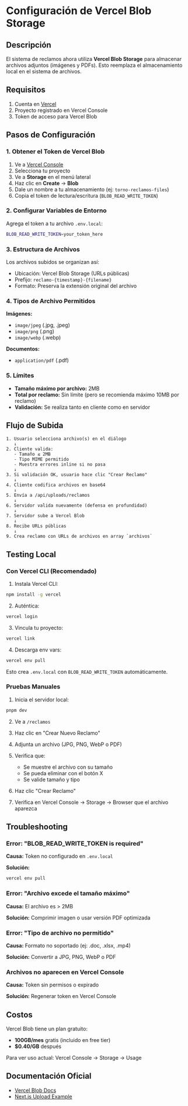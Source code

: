 # Configuración de Vercel Blob Storage

## Descripción

El sistema de reclamos ahora utiliza **Vercel Blob Storage** para almacenar archivos adjuntos (imágenes y PDFs). Esto reemplaza el almacenamiento local en el sistema de archivos.

## Requisitos

1. Cuenta en [Vercel](https://vercel.com)
2. Proyecto registrado en Vercel Console
3. Token de acceso para Vercel Blob

## Pasos de Configuración

### 1. Obtener el Token de Vercel Blob

1. Ve a [Vercel Console](https://vercel.com/dashboard)
2. Selecciona tu proyecto
3. Ve a **Storage** en el menú lateral
4. Haz clic en **Create** → **Blob**
5. Dale un nombre a tu almacenamiento (ej: `torno-reclamos-files`)
6. Copia el token de lectura/escritura (`BLOB_READ_WRITE_TOKEN`)

### 2. Configurar Variables de Entorno

Agrega el token a tu archivo `.env.local`:

```bash
BLOB_READ_WRITE_TOKEN=your_token_here
```

### 3. Estructura de Archivos

Los archivos subidos se organizan así:
- Ubicación: Vercel Blob Storage (URLs públicas)
- Prefijo: `reclamo-{timestamp}-{filename}`
- Formato: Preserva la extensión original del archivo

### 4. Tipos de Archivo Permitidos

**Imágenes:**
- `image/jpeg` (.jpg, .jpeg)
- `image/png` (.png)
- `image/webp` (.webp)

**Documentos:**
- `application/pdf` (.pdf)

### 5. Límites

- **Tamaño máximo por archivo:** 2MB
- **Total por reclamo:** Sin límite (pero se recomienda máximo 10MB por reclamo)
- **Validación:** Se realiza tanto en cliente como en servidor

## Flujo de Subida

```
1. Usuario selecciona archivo(s) en el diálogo
   ↓
2. Cliente valida:
   - Tamaño ≤ 2MB
   - Tipo MIME permitido
   - Muestra errores inline si no pasa
   ↓
3. Si validación OK, usuario hace clic "Crear Reclamo"
   ↓
4. Cliente codifica archivos en base64
   ↓
5. Envía a /api/uploads/reclamos
   ↓
6. Servidor valida nuevamente (defensa en profundidad)
   ↓
7. Servidor sube a Vercel Blob
   ↓
8. Recibe URLs públicas
   ↓
9. Crea reclamo con URLs de archivos en array `archivos`
```

## Testing Local

### Con Vercel CLI (Recomendado)

1. Instala Vercel CLI:
```bash
npm install -g vercel
```

2. Auténtica:
```bash
vercel login
```

3. Vincula tu proyecto:
```bash
vercel link
```

4. Descarga env vars:
```bash
vercel env pull
```

Esto crea `.env.local` con `BLOB_READ_WRITE_TOKEN` automáticamente.

### Pruebas Manuales

1. Inicia el servidor local:
```bash
pnpm dev
```

2. Ve a `/reclamos`

3. Haz clic en "Crear Nuevo Reclamo"

4. Adjunta un archivo (JPG, PNG, WebP o PDF)

5. Verifica que:
   - Se muestre el archivo con su tamaño
   - Se pueda eliminar con el botón X
   - Se valide tamaño y tipo

6. Haz clic "Crear Reclamo"

7. Verifica en Vercel Console → Storage → Browser que el archivo aparezca

## Troubleshooting

### Error: "BLOB_READ_WRITE_TOKEN is required"

**Causa:** Token no configurado en `.env.local`

**Solución:**
```bash
vercel env pull
```

### Error: "Archivo excede el tamaño máximo"

**Causa:** El archivo es > 2MB

**Solución:** Comprimir imagen o usar versión PDF optimizada

### Error: "Tipo de archivo no permitido"

**Causa:** Formato no soportado (ej: .doc, .xlsx, .mp4)

**Solución:** Convertir a JPG, PNG, WebP o PDF

### Archivos no aparecen en Vercel Console

**Causa:** Token sin permisos o expirado

**Solución:** Regenerar token en Vercel Console

## Costos

Vercel Blob tiene un plan gratuito:
- **100GB/mes** gratis (incluido en free tier)
- **$0.40/GB** después

Para ver uso actual: Vercel Console → Storage → Usage

## Documentación Oficial

- [Vercel Blob Docs](https://vercel.com/docs/storage/vercel-blob)
- [Next.js Upload Example](https://vercel.com/docs/storage/vercel-blob/nextjs-upload-examples)

